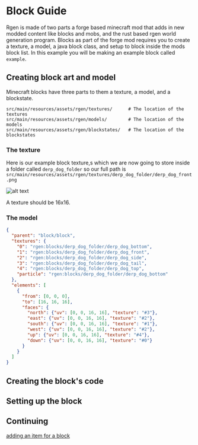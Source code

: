 # Block Guide
Rgen is made of two parts a forge based minecraft mod that adds in new modded content like blocks and mobs, and the rust based rgen world generation program. Blocks as part of the forge mod requires you to create a texture, a model, a java block class, and setup to block inside the mods block list. In this example you will be making an example block called `example`.

## Creating block art and model 
Minecraft blocks have three parts to them a texture, a model, and a blockstate.
```
src/main/resources/assets/rgen/textures/      # The location of the textures
src/main/resources/assets/rgen/models/        # The location of the models
src/main/resources/assets/rgen/blockstates/   # The location of the blockstates
```

### The texture
Here is our example block texture,s which we are now going to store inside a folder called `derp_dog_folder` so our full path is `src/main/resources/assets/rgen/textures/derp_dog_folder/derp_dog_front.png`

![alt text](../art/example_block.png "example block image")

A texture should be 16x16.

### The model
```json
{
  "parent": "block/block",
  "textures": {
    "0": "rgen:blocks/derp_dog_folder/derp_dog_bottom",
    "1": "rgen:blocks/derp_dog_folder/derp_dog_front",
    "2": "rgen:blocks/derp_dog_folder/derp_dog_side",
    "3": "rgen:blocks/derp_dog_folder/derp_dog_tail",
    "4": "rgen:blocks/derp_dog_folder/derp_dog_top",
    "particle": "rgen:blocks/derp_dog_folder/derp_dog_bottom"
  },
  "elements": [
    {
      "from": [0, 0, 0],
      "to": [16, 16, 16],
      "faces": {
        "north": {"uv": [0, 0, 16, 16], "texture": "#3"},
        "east": {"uv": [0, 0, 16, 16], "texture": "#2"},
        "south": {"uv": [0, 0, 16, 16], "texture": "#1"},
        "west": {"uv": [0, 0, 16, 16], "texture": "#2"},
        "up": {"uv": [0, 0, 16, 16], "texture": "#4"},
        "down": {"uv": [0, 0, 16, 16], "texture": "#0"}
      }
    }
  ]
}
```

## Creating the block's code

## Setting up the block

## Continuing
[adding an item for a block]()

